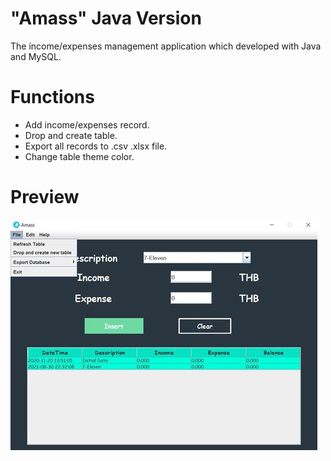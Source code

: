 # "Amass" Java Version
The income/expenses management application which developed with Java and MySQL.

# Functions
  * Add income/expenses record.
  * Drop and create table.
  * Export all records to .csv .xlsx file.
  * Change table theme color.

# Preview
![picture alt](https://github.com/SlickleZ/amass-java/blob/main/res/Amass_Java.jpg?raw=true)
